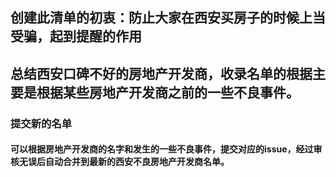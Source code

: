 ## 创建此清单的初衷：防止大家在西安买房子的时候上当受骗，起到提醒的作用

## 总结西安口碑不好的房地产开发商，收录名单的根据主要是根据某些房地产开发商之前的一些不良事件。

### 提交新的名单
#### 可以根据房地产开发商的名字和发生的一些不良事件，提交对应的issue，经过审核无误后自动合并到最新的西安不良房地产开发商名单。
